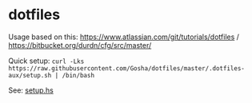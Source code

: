 dotfiles
========

Usage based on this: https://www.atlassian.com/git/tutorials/dotfiles / https://bitbucket.org/durdn/cfg/src/master/

Quick setup: `curl -Lks https://raw.githubusercontent.com/Gosha/dotfiles/master/.dotfiles-aux/setup.sh | /bin/bash`

See: [setup.hs](.dotfiles-aux/setup.sh)